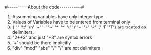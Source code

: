 #----------About the code-----------#

1. Assumming variables have only integer type. 
2. Values of Variables have to be entered from terminal only
2. { ' ' '\t' '\n' '+' '-' '~' '*' '^' '(' ')' '=' '>' '<' ';' 'F' 'T'} are treated as delimiters.
3. "2++3" and just "+3" are syntax errors
5. '+' should be there implicitly
6. "div" "mod" "abs" "\/" "/\" are not delimiters

 

